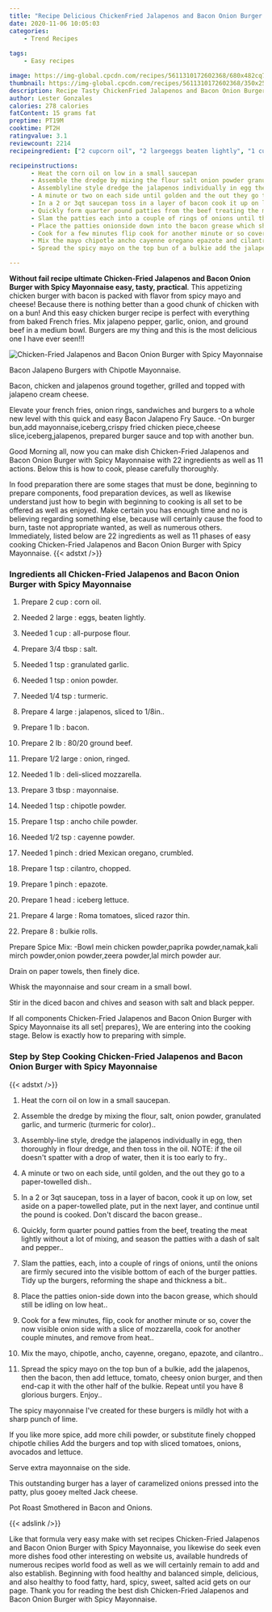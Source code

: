 ```yaml
---
title: "Recipe Delicious ChickenFried Jalapenos and Bacon Onion Burger with Spicy Mayonnaise"
date: 2020-11-06 10:05:03
categories:
    - Trend Recipes
    
tags:
    - Easy recipes

image: https://img-global.cpcdn.com/recipes/5611310172602368/680x482cq70/chicken-fried-jalapenos-and-bacon-onion-burger-with-spicy-mayonnaise-recipe-main-photo.jpg
thumbnail: https://img-global.cpcdn.com/recipes/5611310172602368/350x250cq70/chicken-fried-jalapenos-and-bacon-onion-burger-with-spicy-mayonnaise-recipe-main-photo.jpg
description: Recipe Tasty ChickenFried Jalapenos and Bacon Onion Burger with Spicy Mayonnaise with 22 ingredients and 11 stages of easy cooking.
author: Lester Gonzales
calories: 278 calories
fatContent: 15 grams fat
preptime: PT19M
cooktime: PT2H
ratingvalue: 3.1
reviewcount: 2214
recipeingredient: ["2 cupcorn oil", "2 largeeggs beaten lightly", "1 cupallpurpose flour", "3/4 tbspsalt", "1 tspgranulated garlic", "1 tsponion powder", "1/4 tspturmeric", "4 largejalapenos sliced to 18in", "1 lbbacon", "2 lb8020 ground beef", "1/2 largeonion ringed", "1 lbdelisliced mozzarella", "3 tbspmayonnaise", "1 tspchipotle powder", "1 tspancho chile powder", "1/2 tspcayenne powder", "1 pinchdried Mexican oregano crumbled", "1 tspcilantro chopped", "1 pinchepazote", "1 headiceberg lettuce", "4 largeRoma tomatoes sliced razor thin", "8bulkie rolls"]

recipeinstructions: 
      - Heat the corn oil on low in a small saucepan 
      - Assemble the dredge by mixing the flour salt onion powder granulated garlic and turmeric turmeric for color 
      - Assemblyline style dredge the jalapenos individually in egg then thoroughly in flour dredge and then toss in the oil  NOTE if the oil doesnt spatter with a drop of water then it is too early to fry 
      - A minute or two on each side until golden and the out they go to a papertowelled dish 
      - In a 2 or 3qt saucepan toss in a layer of bacon cook it up on low set aside on a papertowelled plate put in the next layer and continue until the pound is cooked  Dont discard the bacon grease 
      - Quickly form quarter pound patties from the beef treating the meat lightly without a lot of mixing and season the patties with a dash of salt and pepper 
      - Slam the patties each into a couple of rings of onions until the onions are firmly secured into the visible bottom of each of the burger patties  Tidy up the burgers reforming the shape and thickness a bit 
      - Place the patties onionside down into the bacon grease which should still be idling on low heat 
      - Cook for a few minutes flip cook for another minute or so cover the now visible onion side with a slice of mozzarella cook for another couple minutes and remove from heat 
      - Mix the mayo chipotle ancho cayenne oregano epazote and cilantro 
      - Spread the spicy mayo on the top bun of a bulkie add the jalapenos then the bacon then add lettuce tomato cheesy onion burger and then endcap it with the other half of the bulkie  Repeat until you have 8 glorious burgers Enjoy

---
```




**Without fail recipe ultimate Chicken-Fried Jalapenos and Bacon Onion Burger with Spicy Mayonnaise easy, tasty, practical**. This appetizing chicken burger with bacon is packed with flavor from spicy mayo and cheese! Because there is nothing better than a good chunk of chicken with on a bun! And this easy chicken burger recipe is perfect with everything from baked French fries. Mix jalapeno pepper, garlic, onion, and ground beef in a medium bowl. Burgers are my thing and this is the most delicious one I have ever seen!!!


![Chicken-Fried Jalapenos and Bacon Onion Burger with Spicy Mayonnaise](https://img-global.cpcdn.com/recipes/5611310172602368/680x482cq70/chicken-fried-jalapenos-and-bacon-onion-burger-with-spicy-mayonnaise-recipe-main-photo.jpg "Chicken-Fried Jalapenos and Bacon Onion Burger with Spicy Mayonnaise")



Bacon Jalapeno Burgers with Chipotle Mayonnaise.

Bacon, chicken and jalapenos ground together, grilled and topped with jalapeno cream cheese.

Elevate your french fries, onion rings, sandwiches and burgers to a whole new level with this quick and easy Bacon Jalapeno Fry Sauce. -On burger bun,add mayonnaise,iceberg,crispy fried chicken piece,cheese slice,iceberg,jalapenos, prepared burger sauce and top with another bun.


Good Morning all, now you can make dish Chicken-Fried Jalapenos and Bacon Onion Burger with Spicy Mayonnaise with 22 ingredients as well as 11 actions. Below this is how to cook, please carefully thoroughly.

In food preparation there are some stages that must be done, beginning to prepare components, food preparation devices, as well as likewise understand just how to begin with beginning to cooking is all set to be offered as well as enjoyed. Make certain you has enough time and no is believing regarding something else, because will certainly cause the food to burn, taste not appropriate wanted, as well as numerous others. Immediately, listed below are 22 ingredients as well as 11 phases of easy cooking Chicken-Fried Jalapenos and Bacon Onion Burger with Spicy Mayonnaise.
{{< adstxt />}}

### Ingredients all Chicken-Fried Jalapenos and Bacon Onion Burger with Spicy Mayonnaise


1. Prepare 2 cup : corn oil.

1. Needed 2 large : eggs, beaten lightly.

1. Needed 1 cup : all-purpose flour.

1. Prepare 3/4 tbsp : salt.

1. Needed 1 tsp : granulated garlic.

1. Needed 1 tsp : onion powder.

1. Needed 1/4 tsp : turmeric.

1. Prepare 4 large : jalapenos, sliced to 1/8in..

1. Prepare 1 lb : bacon.

1. Prepare 2 lb : 80/20 ground beef.

1. Prepare 1/2 large : onion, ringed.

1. Needed 1 lb : deli-sliced mozzarella.

1. Prepare 3 tbsp : mayonnaise.

1. Needed 1 tsp : chipotle powder.

1. Prepare 1 tsp : ancho chile powder.

1. Needed 1/2 tsp : cayenne powder.

1. Needed 1 pinch : dried Mexican oregano, crumbled.

1. Prepare 1 tsp : cilantro, chopped.

1. Prepare 1 pinch : epazote.

1. Prepare 1 head : iceberg lettuce.

1. Prepare 4 large : Roma tomatoes, sliced razor thin.

1. Prepare 8 : bulkie rolls.


Prepare Spice Mix: -Bowl mein chicken powder,paprika powder,namak,kali mirch powder,onion powder,zeera powder,lal mirch powder aur.

Drain on paper towels, then finely dice.

Whisk the mayonnaise and sour cream in a small bowl.

Stir in the diced bacon and chives and season with salt and black pepper.


If all components Chicken-Fried Jalapenos and Bacon Onion Burger with Spicy Mayonnaise its all set| prepares}, We are entering into the cooking stage. Below is exactly how to preparing with simple.

### Step by Step Cooking Chicken-Fried Jalapenos and Bacon Onion Burger with Spicy Mayonnaise

{{< adstxt />}}


1. Heat the corn oil on low in a small saucepan.



1. Assemble the dredge by mixing the flour, salt, onion powder, granulated garlic, and turmeric (turmeric for color)..



1. Assembly-line style, dredge the jalapenos individually in egg, then thoroughly in flour dredge, and then toss in the oil.  NOTE: if the oil doesn&#39;t spatter with a drop of water, then it is too early to fry..



1. A minute or two on each side, until golden, and the out they go to a paper-towelled dish..



1. In a 2 or 3qt saucepan, toss in a layer of bacon, cook it up on low, set aside on a paper-towelled plate, put in the next layer, and continue until the pound is cooked.  Don&#39;t discard the bacon grease..



1. Quickly, form quarter pound patties from the beef, treating the meat lightly without a lot of mixing, and season the patties with a dash of salt and pepper..



1. Slam the patties, each, into a couple of rings of onions, until the onions are firmly secured into the visible bottom of each of the burger patties.  Tidy up the burgers, reforming the shape and thickness a bit..



1. Place the patties onion-side down into the bacon grease, which should still be idling on low heat..



1. Cook for a few minutes, flip, cook for another minute or so, cover the now visible onion side with a slice of mozzarella, cook for another couple minutes, and remove from heat..



1. Mix the mayo, chipotle, ancho, cayenne, oregano, epazote, and cilantro..



1. Spread the spicy mayo on the top bun of a bulkie, add the jalapenos, then the bacon, then add lettuce, tomato, cheesy onion burger, and then end-cap it with the other half of the bulkie.  Repeat until you have 8 glorious burgers. Enjoy..




The spicy mayonnaise I&#39;ve created for these burgers is mildly hot with a sharp punch of lime.

If you like more spice, add more chili powder, or substitute finely chopped chipotle chilies Add the burgers and top with sliced tomatoes, onions, avocados and lettuce.

Serve extra mayonnaise on the side.

This outstanding burger has a layer of caramelized onions pressed into the patty, plus gooey melted Jack cheese.

Pot Roast Smothered in Bacon and Onions.


{{< adslink />}}

Like that formula very easy make with set recipes Chicken-Fried Jalapenos and Bacon Onion Burger with Spicy Mayonnaise, you likewise do seek even more dishes food other interesting on website us, available hundreds of numerous recipes world food as well as we will certainly remain to add and also establish. Beginning with food healthy and balanced simple, delicious, and also healthy to food fatty, hard, spicy, sweet, salted acid gets on our page. Thank you for reading the best dish Chicken-Fried Jalapenos and Bacon Onion Burger with Spicy Mayonnaise.
